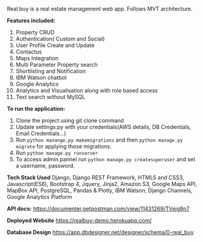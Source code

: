 Real buy is a real estate management web app. Follows MVT architecture.

**Features included:**
1. Property CRUD
2. Authentication( Custom and Social)
3. User Profile Create and Update
4. Contactus
5. Maps Integration
6. Multi Parameter Property search
7. Shortlisting and Notification
8. IBM Watson chatbot
9. Google Analytics
10. Analytics and Visualisation along with role based access
11. Text search without MySQL

**To run the application:**
1. Clone the project using git clone command
2. Update settings.py with your credentials(AWS details, DB Credentials, Email Credentials...)
3. Run `python manange.py makemigrations` and then `python manage.py migrate` for applying those migrations.
4. Run `python manage.py runserver`
5. To access admin pannel run `python manage.py createsuperuser` and set a username, password.

**Tech Stack Used**
Django, Django REST Framework, HTML5 and CSS3, Javascript(ES6), Bootstrap 4, Jquery, Jinja2, Amazon S3, Google Maps API, MapBox API, PostgreSQL, Pandas & Plotly, IBM Watson, Django Channels, Google Analytics Platform


**API docs:**
https://documenter.getpostman.com/view/11431269/TVejg9n7

**Deployed Website**
https://realbuy-demo.herokuapp.com/

**Database Design**
https://app.dbdesigner.net/designer/schema/0-real_buy

